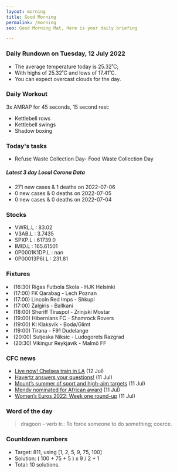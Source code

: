 ```yaml
---
layout: morning
title: Good Morning
permalink: /morning
seo: Good Morning Mat, Here is your daily briefing

---
```


<!-- weather_marker starts -->
### Daily Rundown on Tuesday, 12 July 2022

- The average temperature today is 25.32˚C;
- With highs of 25.32˚C and lows of 17.41˚C.
- You can expect overcast clouds for the day.

<!-- weather_marker ends -->

### Daily Workout
<!-- workout_marker starts -->
3x AMRAP for 45 seconds, 15 second rest:

- Kettlebell rows
- Kettlebell swings
- Shadow boxing

<!-- workout_marker ends -->

### Today's tasks
<!-- task_marker starts -->
- Refuse Waste Collection Day- Food Waste Collection Day
<!-- task_marker ends -->

<!-- c19_marker starts -->
##### Latest 3 day Local Corona Data

- 271 new cases & 1 deaths on 2022-07-06
- 0 new cases & 0 deaths on 2022-07-05
- 0 new cases & 0 deaths on 2022-07-04

<!-- c19_marker ends -->

### Stocks

<!-- stocks_marker starts -->

- VWRL.L : 83.02
- V3AB.L : 3.7435
- SPXP.L : 61739.0
- IMID.L : 165.61501
- 0P0001K1DP.L : nan
- 0P00013P6I.L : 231.81

<!-- stocks_marker ends -->

### Fixtures

<!-- sports_marker starts -->

<li>(16:30) Rigas Futbola Skola - HJK Helsinki</li>
<li>(17:00) FK Qarabag - Lech Poznan</li>
<li>(17:00) Lincoln Red Imps - Shkupi</li>
<li>(17:00) Zalgiris - Ballkani</li>
<li>(18:00) Sheriff Tiraspol - Zrinjski Mostar</li>
<li>(19:00) Hibernians FC - Shamrock Rovers</li>
<li>(19:00) KI Klaksvík - Bodø/Glimt</li>
<li>(19:00) Tirana - F91 Dudelange</li>
<li>(20:00) Sutjeska Niksic - Ludogorets Razgrad</li>
<li>(20:30) Vikingur Reykjavík - Malmö FF</li>

<!-- sports_marker ends -->

### CFC news

<!-- cfc_marker starts -->
- [Live now! Chelsea train in LA](https://chelseafc.com/en/news/article/watch-live-training-from-los-angeles) (12 Jul)
- [Havertz answers your questions!](https://chelseafc.com/en/news/article/havertz-answers-your-questions) (11 Jul)
- [Mount’s summer of sport and high-aim targets](https://chelseafc.com/en/news/article/mounts-summer-of-sport-and-targets) (11 Jul)
- [Mendy nominated for African award](https://chelseafc.com/en/news/article/mendy-nominated-for-african-award) (11 Jul)
- [Women’s Euros 2022: Week one round-up](https://chelseafc.com/en/news/article/womens-euros-2022-week-one-round-up) (11 Jul)

<!-- cfc_marker ends -->

### Word of the day
<!-- word_marker starts -->

 > dragoon - verb tr.: To force someone to do something; coerce.

<!-- word_marker ends -->

### Countdown numbers
<!-- game_marker starts -->

- Target: 811, using [1, 2, 5, 9, 75, 100]
- Solution: ( 100 + 75 + 5 ) x 9 / 2 + 1
- Total: 10 solutions.

<!-- game_marker ends -->